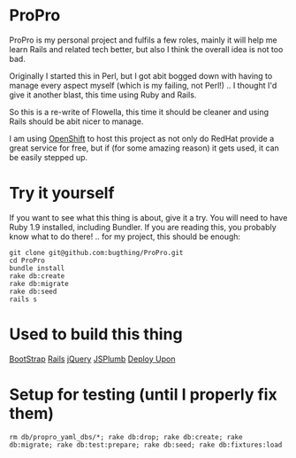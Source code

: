 ProPro
======

ProPro is my personal project and fulfils a few roles, mainly it will help
me learn Rails and related tech better, but also I think the overall idea is 
not too bad.

Originally I started this in Perl, but I got abit bogged down with having to 
manage every aspect myself (which is my failing, not Perl!) .. I thought I'd 
give it another blast, this time using Ruby and Rails.

So this is a re-write of Flowella, this time it should be cleaner and using 
Rails should be abit nicer to manage.

I am using [OpenShift](http://propro-bugthing.rhcloud.com/) to host this project
as not only do RedHat provide a great service for free, but if (for some amazing
reason) it gets used, it can be easily stepped up.

Try it yourself
===============

If you want to see what this thing is about, give it a try. You will need to have
Ruby 1.9 installed, including Bundler. If you are reading this, you probably know
what to do there! .. for my project, this should be enough:

    git clone git@github.com:bugthing/ProPro.git
    cd ProPro
    bundle install
    rake db:create
    rake db:migrate
    rake db:seed
    rails s


Used to build this thing
========================

[BootStrap](http://twitter.github.com)
[Rails](http://guides.rubyonrails.org)
[jQuery](http://jquery.com)
[JSPlumb](http://www.jsplumb.org)
[Deploy Upon](http://openshift.redhat.com)


Setup for testing (until I properly fix them)
=============================================
    rm db/propro_yaml_dbs/*; rake db:drop; rake db:create; rake db:migrate; rake db:test:prepare; rake db:seed; rake db:fixtures:load

